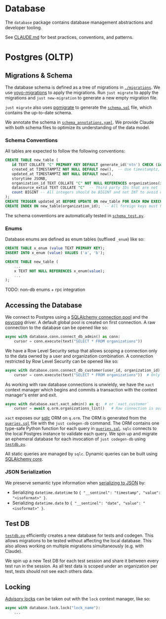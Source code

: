 # Database

The `database` package contains database management abstractions and developer tooling.

See [CLAUDE.md](./CLAUDE.md) for best practices, conventions, and patterns.

# Postgres (OLTP)

## Migrations & Schema

The database schema is defined as a tree of migrations in [`./migrations`](./migrations). We use [yoyo-migrations](https://sr.ht/~olly/yoyo/) to apply the migrations. Run `just migrate` to apply the migrations and `just new-migration` to generate a new empty migration file.

`just migrate` also uses [pgmigrate](https://github.com/peterldowns/pgmigrate) to generate the [`schema.sql`](./schema.sql) file, which contains the up-to-date schema.

We annotate the schema in [`schema_annotations.yaml`](./schema_annotations.yaml). We provide Claude with both schema files to optimize its understanding of the data model.

### Schema Conventions

All tables are expected to follow the following conventions:

```sql
CREATE TABLE new_table (
   id TEXT COLLATE "C" PRIMARY KEY DEFAULT generate_id('ntn') CHECK (id LIKE 'ntn_%'),  -- Collate C text primary keys generated from the `generate_id` function.
   created_at TIMESTAMPTZ NOT NULL DEFAULT now(),  -- Use timestamptz, not timestamp. Always have created_at, updated_at, and storytime.
   updated_at TIMESTAMPTZ NOT NULL DEFAULT now(),
   storytime JSONB,
   organization_id TEXT COLLATE "C" NOT NULL REFERENCES organizations(id) ON DELETE CASCADE,  -- Scope data to organizations.
   datasource_extid TEXT COLLATE "C"  -- Third party IDs that are not foreign key should be named `*_extid` instead of `_id`.
   count BIGINT -- All integers should be BIGINT and not INT to avoid overflows.
);
CREATE TRIGGER updated_at BEFORE UPDATE ON new_table FOR EACH ROW EXECUTE PROCEDURE updated_at();  -- Update updated_at via trigger.
CREATE INDEX ON new_table(organization_id);  -- All foreign keys must have an index.
```

The schema conventions are automatically tested in [`schema_test.py`](./schema_test.py).

### Enums

Database enums are defined as enum tables (suffixed `_enum`) like so:

```sql
CREATE TABLE x_enum (value TEXT PRIMARY KEY);
INSERT INTO x_enum (value) VALUES ('a', 'b');

CREATE TABLE new_table (
    ...
    x TEXT NOT NULL REFERENCES x_enum(value);
    ...
);
```

TODO: non-db enums + rpc integration

## Accessing the Database

We connect to Postgres using a [SQLAlchemy connection pool](./conn.py) and the [psycopg](https://github.com/psycopg/psycopg) driver. A default global pool is created on first connection. A raw connection to the database can be opened like so:

```python
async with database.conn.connect_db_admin() as conn:
    cursor = conn.execute(text("SELECT * FROM organizations"))
```

We have a Row Level Security setup that allows scoping a connection only to the data owned by a user and organization combination. A connection restricted by Row Level Security can be opened like so:

```python
async with database.conn.connect_db_customer(user_id, organization_id) as conn:
    cursor = conn.execute(text("SELECT * FROM organizations"))  # Only returns the active organization.
```

As working with raw database connections is unwieldy, we have the `xact` context manager which begins and commits a transaction with the context manager's enter and exit.

```python
async with database.xact.xact_admin() as q:  # or `xact_customer`
    cursor = await q.orm.organizations_list()   # Raw connection is available on `q.conn`, but use is discouraged.
```

`xact` exposes our [sqlc](https://sqlc.dev/) ORM on `q.orm`. The ORM is generated from the [`queries.sql`](./queries.sql) file with the `just codegen-db` command. The ORM contains one type-safe Python function for each query in [`queries.sql`](./queries.sql). `sqlc` connects to the local Postgres instance to validate each query. We spin up and migrate an ephemeral database for each invocation of `just codegen-db` using [`testdb.py`](./testdb.py).

All static queries are managed by `sqlc`. Dynamic queries can be built using [SQLAlchemy core](https://docs.sqlalchemy.org/en/20/core/).

### JSON Serialization

We preserve semantic type information when [serializing to JSON](./jsonenc.py) by:

- Serializing `datetime.datetime` to `{ "__sentinel": "timestamp", "value": "<isoformat>" }`.
- Serializing `datetime.date` to `{ "__sentinel": "date", "value": "<isoformat>" }`.

## Test DB

[`testdb.py`](./testdb.py) efficiently creates a new database for tests and codegen. This allows migrations to be tested without affecting the local database. This also allows working on multiple migrations simultaneously (e.g. with Claude).

We spin up a new Test DB for each test session and share it between every test run in the session. As all test data is scoped under an organization per test, tests should not see each others data.

## Locking

[Advisory locks](https://www.postgresql.org/docs/current/explicit-locking.html#ADVISORY-LOCKS) can be taken out with the `lock` context manager, like so:

```python
async with database.lock.lock("lock_name"):
    ...
```
